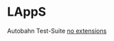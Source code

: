 # LAppS

Autobahn Test-Suite [no extensions](http://htmlpreview.github.io/?https://github.com/ITpC/LAppS/blob/master/autobahn-testsuite-results/index.html)
